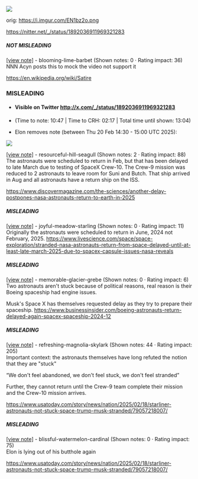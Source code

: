 ![](https://i.imgur.com/lCdVhEx.png)

orig: https://i.imgur.com/EN1bz2o.png

https://nitter.net/_/status/1892036911969321283
##### NOT MISLEADING

[[view note]](https://x.com/i/birdwatch/n/1892074313957900677) - blooming-lime-barbet (Shown notes: 0 · Rating impact: 36)\
NNN
Acyn posts this to mock the video not support it 

https://en.wikipedia.org/wiki/Satire

### MISLEADING
- #### Visible on Twitter http://x.com/_/status/1892036911969321283

- (Time to note: 10:47 | Time to CRH: 02:17 | Total time until shown: 13:04)

- Elon removes note (between Thu 20 Feb 14:30 - 15:00 UTC 2025):

![](https://i.imgur.com/muuegoDl.png)

[[view note]](https://x.com/i/birdwatch/n/1892199799065026672) - resourceful-hill-seagull (Shown notes: 2 · Rating impact: 88)\
The astronauts were scheduled to return in Feb, but that has been delayed to late March due to testing of SpaceX Crew-10. The Crew-9 mission was reduced to 2 astronauts to leave room for Suni and Butch. That ship arrived in Aug and all astronauts have a return ship on the ISS.

https://www.discovermagazine.com/the-sciences/another-delay-postpones-nasa-astronauts-return-to-earth-in-2025

##### MISLEADING

[[view note]](https://x.com/i/birdwatch/n/1892518552319426963) - joyful-meadow-starling (Shown notes: 0 · Rating impact: 11)\
Originally the astronauts were scheduled to return in June, 2024 not February, 2025.
https://www.livescience.com/space/space-exploration/stranded-nasa-astronauts-return-from-space-delayed-until-at-least-late-march-2025-due-to-spacex-capsule-issues-nasa-reveals

##### MISLEADING

[[view note]](https://x.com/i/birdwatch/n/1892171897552486734) - memorable-glacier-grebe (Shown notes: 0 · Rating impact: 6)\
Two astronauts aren't stuck because of political reasons, real reason is their Boeing spaceship had engine issues. 

Musk's Space X has themselves requested delay as they try to prepare their spaceship.
  https://www.businessinsider.com/boeing-astronauts-return-delayed-again-spacex-spaceship-2024-12

##### MISLEADING

[[view note]](https://x.com/i/birdwatch/n/1892081687217209689) - refreshing-magnolia-skylark (Shown notes: 44 · Rating impact: 205)\
Important context: the astronauts themselves have long refuted the notion that they are "stuck"

“We don't feel abandoned, we don't feel stuck, we don't feel stranded”

Further, they cannot return until the Crew-9 team complete their mission and the Crew-10 mission arrives.

https://www.usatoday.com/story/news/nation/2025/02/18/starliner-astronauts-not-stuck-space-trump-musk-stranded/79057218007/

##### MISLEADING

[[view note]](https://x.com/i/birdwatch/n/1892046950054162521) - blissful-watermelon-cardinal (Shown notes: 0 · Rating impact: 75)\
Elon is lying out of his butthole again

https://www.usatoday.com/story/news/nation/2025/02/18/starliner-astronauts-not-stuck-space-trump-musk-stranded/79057218007/
